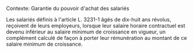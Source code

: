 Contexte: Garantie du pouvoir d'achat des salariés

Les salariés définis à l'article L. 3231-1 âgés de dix-huit ans révolus, reçoivent de leurs employeurs, lorsque leur salaire horaire contractuel est devenu inférieur au salaire minimum de croissance en vigueur, un complément calculé de façon à porter leur rémunération au montant de ce salaire minimum de croissance.